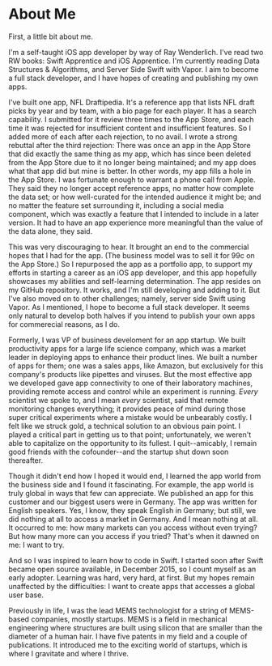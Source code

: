 # About Me

First, a little bit about me.

I'm a self-taught iOS app developer by way of Ray Wenderlich. I've read two RW books: Swift Apprentice and iOS Apprentice. I'm currently reading Data Structures & Algorithms, and Server Side Swift with Vapor. I aim to become a full stack developer, and I have hopes of creating and publishing my own apps.

I've built one app, NFL Draftipedia. It's a reference app that lists NFL draft picks by year and by team, with a bio page for each player. It has a search capability. I submitted for it review three times to the App Store, and each time it was rejected for insufficient content and insufficient features. So I added more of each after each rejection, to no avail. I wrote a strong rebuttal after the third rejection: There was once an app in the App Store that did exactly the same thing as my app, which has since been deleted from the App Store due to it no longer being maintained; and my app does what that app did but mine is better. In other words, my app fills a hole in the App Store. I was fortunate enough to warrant a phone call from Apple. They said they no longer accept reference apps, no matter how complete the data set; or how well-curated for the intended audience it might be; and no matter the feature set surrounding it, including a social media component, which was exactly a feature that I intended to include in a later version. It had to have an app experience more meaningful than the value of the data alone, they said.

This was very discouraging to hear. It brought an end to the commercial hopes that I had for the app. (The business model was to sell it for 99c on the App Store.) So I repurposed the app as a portfolio app, to support my efforts in starting a career as an iOS app developer, and this app hopefully showcases my abilities and self-learning determination. The app resides on my GitHub repository. It works, and I'm still developing and adding to it. But I've also moved on to other challenges; namely, server side Swift using Vapor. As I mentioned, I hope to become a full stack developer. It seems only natural to develop both halves if you intend to publish your own apps for commerecial reasons, as I do.

Formerly, I was VP of business develoment for an app startup. We built productivity apps for a large life science company, which was a market leader in deploying apps to enhance their product lines. We built a number of apps for them; one was a sales apps, like Amazon, but exclusively for this company's products like pipettes and viruses. But the most effective app we developed gave app connectivity to one of their laboratory machines, providing remote access and control while an experiment is running. *Every* scientist we spoke to, and I mean *every* scientist, said that remote monitoring changes everything; it provides peace of mind during those super critical experiments where a mistake would be unbearably costly. I felt like we struck gold, a technical solution to an obvious pain point. I played a critical part in getting us to that point; unfortunately, we weren't able to capitalize on the opportunity to its fullest. I quit--amicably, I remain good friends with the cofounder--and the startup shut down soon thereafter.

Though it didn't end how I hoped it would end, I learned the app world from the business side and I found it fascinating. For example, the app world is truly global in ways that few can appreciate. We published an app for this customer and our biggest users were in Germany. The app was written for English speakers. Yes, I know, they speak English in Germany; but still, we did nothing at all to access a market in Germany. And I mean nothing at all. It occurred to me: how many markets can you access without even trying? But how many more can you access if you tried? That's when it dawned on me: I want to try.

And so I was inspired to learn how to code in Swift. I started soon after Swift became open source available, in December 2015, so I count myself as an early adopter. Learning was hard, very hard, at first. But my hopes remain unaffected by the difficulties: I want to create apps that accesses a global user base.

Previously in life, I was the lead MEMS technologist for a string of MEMS-based companies, mostly startups. MEMS is a field in mechanical engineering where structures are built using silicon that are smaller than the diameter of a human hair. I have five patents in my field and a couple of publications. It introduced me to the exciting world of startups, which is where I gravitate and where I thrive.

